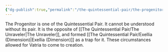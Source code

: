 ```yaml
---
{"dg-publish":true,"permalink":"/the-quintessential-pair/the-progenitor/"}
---
```


The Progenitor is one of the Quintessential Pair. It cannot be understood without its pair. It is the opposite of [[The Quintessential Pair/The Unraveler\|The Unraveler]], and formed [[The Quintessential Pair/Exellia (Dimension)\|Exellia (Dimension)]] as a trap for it. These circumstances allowed for Vatria to come to creation.